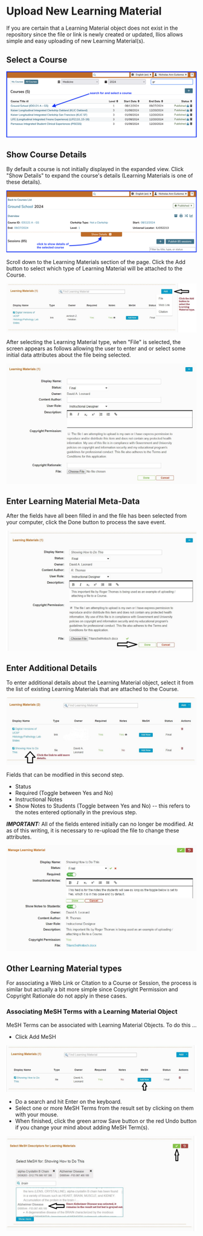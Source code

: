 # Upload New Learning Material

If you are certain that a Learning Material object does not exist in the repository since the file or link is newly created or updated, Ilios allows simple and easy uploading of new Learning Material(s). 

## Select a Course

![select course](../../images/course_learning_materials/select_course_for_lm_attach.png)

## Show Course Details

By default a course is not initially displayed in the expanded view. Click "Show Details" to expand the course's details (Learning Materials is one of these details).

![show details](../../images/course_learning_materials/show_course_details.png)

Scroll down to the Learning Materials section of the page. Click the Add button to select which type of Learning Material will be attached to the Course.

![Select LM type](../../images/course_learning_materials/add_lm_1.jpg)

After selecting the Learning Material type, when "File" is selected, the screen appears as follows allowing the user to enter and or select some initial data attributes about the file being selected.

![Add initial data](../../images/course_learning_materials/add_lm_2.jpg)

## Enter Learning Material Meta-Data

After the fields have all been filled in and the file has been selected from your computer, click the Done button to process the save event.

![Fill in and Save](../../images/course_learning_materials/add_lm_3.jpg)

## Enter Additional Details

To enter additional details about the Learning Material object, select it from the list of existing Learning Materials that are attached to the Course.

![Enter more details](../../images/course_learning_materials/add_lm_4.jpg)

Fields that can be modified in this second step.

* Status
* Required \(Toggle between Yes and No\)
* Instructional Notes
* Show Notes to Students \(Toggle between Yes and No\) -- this refers to the notes entered optionally in the previous step.

_**IMPORTANT:**_ All of the fields entered initially can no longer be modified. At as of this writing, it is necessary to re-upload the file to change these attributes.

![More Fields](../../images/course_learning_materials/add_lm_5.jpg)

## Other Learning Material types

For associating a Web Link or Citation to a Course or Session, the process is similar but actually a bit more simple since Copyright Permission and Copyright Rationale do not apply in these cases.

### Associating MeSH Terms with a Learning Material Object

MeSH Terms can be associated with Learning Material Objects. To do this ...

* Click Add MeSH

![Add MeSH](../../images/course_learning_materials/add_lm_mesh.jpg)

* Do a search and hit Enter on the keyboard.
* Select one or more MeSH Terms from the result set by clicking on them with your mouse.
* When finished, click the green arrow Save button or the red Undo button if you change your mind about adding MeSH Term(s).

![Add MeSH - part two](../../images/course_learning_materials/add_lm_mesh_2.jpg)

